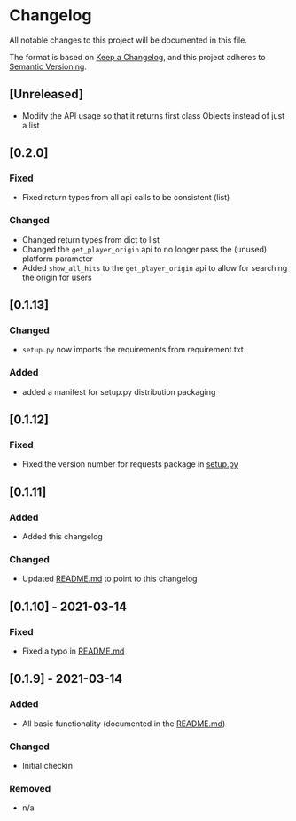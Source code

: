 # Changelog
All notable changes to this project will be documented in this file.

The format is based on [Keep a Changelog](https://keepachangelog.com/en/1.0.0/),
and this project adheres to [Semantic Versioning](https://semver.org/spec/v2.0.0.html).

## [Unreleased]
- Modify the API usage so that it returns first class Objects instead of just a list

## [0.2.0]
### Fixed
- Fixed return types from all api calls to be consistent (list)

### Changed
- Changed return types from dict to list
- Changed the `get_player_origin` api to no longer pass the (unused) platform parameter
- Added `show_all_hits` to the `get_player_origin` api to allow for searching the origin for users

## [0.1.13]
### Changed
- `setup.py` now imports the requirements from requirement.txt

### Added
- added a manifest for setup.py distribution packaging

## [0.1.12]
### Fixed
- Fixed the version number for requests package in [setup.py](setup.py)

## [0.1.11]
### Added
- Added this changelog

### Changed
- Updated [README.md](README.md) to point to this changelog

## [0.1.10] - 2021-03-14
### Fixed
- Fixed a typo in [README.md](README.md)

## [0.1.9] - 2021-03-14
### Added
- All basic functionality (documented in the [README.md](README.md))

### Changed
- Initial checkin

### Removed
- n/a
